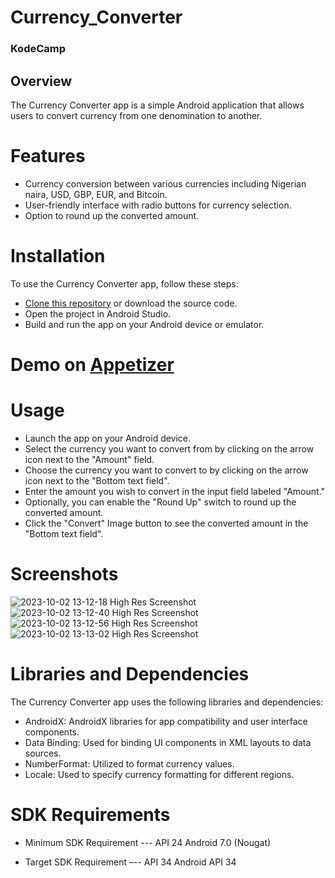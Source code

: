 # Currency_Converter
### KodeCamp

## Overview
The Currency Converter app is a simple Android application that allows users to convert currency from one denomination to another. 

# Features
- Currency conversion between various currencies including Nigerian naira, USD, GBP, EUR, and Bitcoin.
- User-friendly interface with radio buttons for currency selection.
- Option to round up the converted amount.


# Installation
To use the Currency Converter app, follow these steps:

- [Clone this repository](https://github.com/Chinazablossom/Currency_Converter.git) or download the source code.
- Open the project in Android Studio.
- Build and run the app on your Android device or emulator.

  
# Demo on [Appetizer](https://appetize.io/app/xqf6267m6exzth3kowylg5lfqm?device=pixel7&osVersion=13.0&scale=75)


# Usage
- Launch the app on your Android device.
- Select the currency you want to convert from by clicking on the arrow icon next to the "Amount" field.
- Choose the currency you want to convert to by clicking on the arrow icon next to the "Bottom text field".
- Enter the amount you wish to convert in the input field labeled "Amount."
- Optionally, you can enable the "Round Up" switch to round up the converted amount.
- Click the "Convert" Image button to see the converted amount in the "Bottom text field".


# Screenshots
![2023-10-02 13-12-18 High Res Screenshot](https://github.com/Chinazablossom/Currency_Converter/assets/107410128/72eb10bd-7654-48ae-aa4b-01c22145eb11)
![2023-10-02 13-12-40 High Res Screenshot](https://github.com/Chinazablossom/Currency_Converter/assets/107410128/2f395a2b-3c63-4437-b787-ed662f90d797)
![2023-10-02 13-12-56 High Res Screenshot](https://github.com/Chinazablossom/Currency_Converter/assets/107410128/b5c9c6d5-78d8-42c4-bc37-a2a7b0e7d496)
![2023-10-02 13-13-02 High Res Screenshot](https://github.com/Chinazablossom/Currency_Converter/assets/107410128/f5a8a6ea-8c29-4c91-bee2-02a3de302ef1)


# Libraries and Dependencies
The Currency Converter app uses the following libraries and dependencies:

- AndroidX: AndroidX libraries for app compatibility and user interface components.
- Data Binding: Used for binding UI components in XML layouts to data sources.
- NumberFormat: Utilized to format currency values.
- Locale: Used to specify currency formatting for different regions.

# SDK Requirements

- Minimum SDK Requirement --- API 24 Android 7.0 (Nougat)

- Target SDK Requirement –-- API 34 Android API 34
